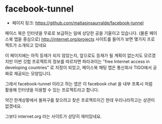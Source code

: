facebook-tunnel
==================
- 페이지 링크: https://github.com/matiasinsaurralde/facebook-tunnel

페이스 북은 인터넷을 무료로 보급하는 일에 상당한 공을 기울이고 있습니다. (물론 페이스북 앱을 중심으로)
http://internet.org/projects 사이트를 들어가 보면 몇가지 프로젝트가 소개되고 있네요

이 페이지에는 아직 등재가 되지 않았는지, 앞으로도 등재가 될 계획이 없는지도 모르겠지만
이번 깃헙 프로젝트의 정보를 따르자면 파라과이는 "free Internet access in developing countries"
로 지정이 되었고, 페이스북 채팅 앱은 통신회사 TIGO에서 공짜로 제공되는 모양입니다.

그래서 facebook-tunnel 이라고 하는 앱은 이 facebook chat 을 내부 프록시 처럼 활용해 인터넷을
이용할 수 있는 프로젝트라고 합니다.

약간 한계상황에서 돌파구를 찾으려고 찾은 프로젝트이긴 한데
우리나라하고는 상관이 없겠네요.

그보다 internet.org 라는 사이트가 상당히 재미있네요.
